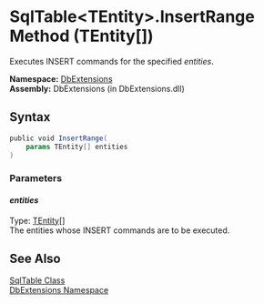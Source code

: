 SqlTable&lt;TEntity>.InsertRange Method (TEntity[])
===================================================
Executes INSERT commands for the specified *entities*.

**Namespace:** [DbExtensions][1]  
**Assembly:** DbExtensions (in DbExtensions.dll)

Syntax
------

```csharp
public void InsertRange(
	params TEntity[] entities
)
```

### Parameters

#### *entities*
Type: [TEntity][2][]  
The entities whose INSERT commands are to be executed.


See Also
--------
[SqlTable<TEntity> Class][2]  
[DbExtensions Namespace][1]  

[1]: ../README.md
[2]: README.md